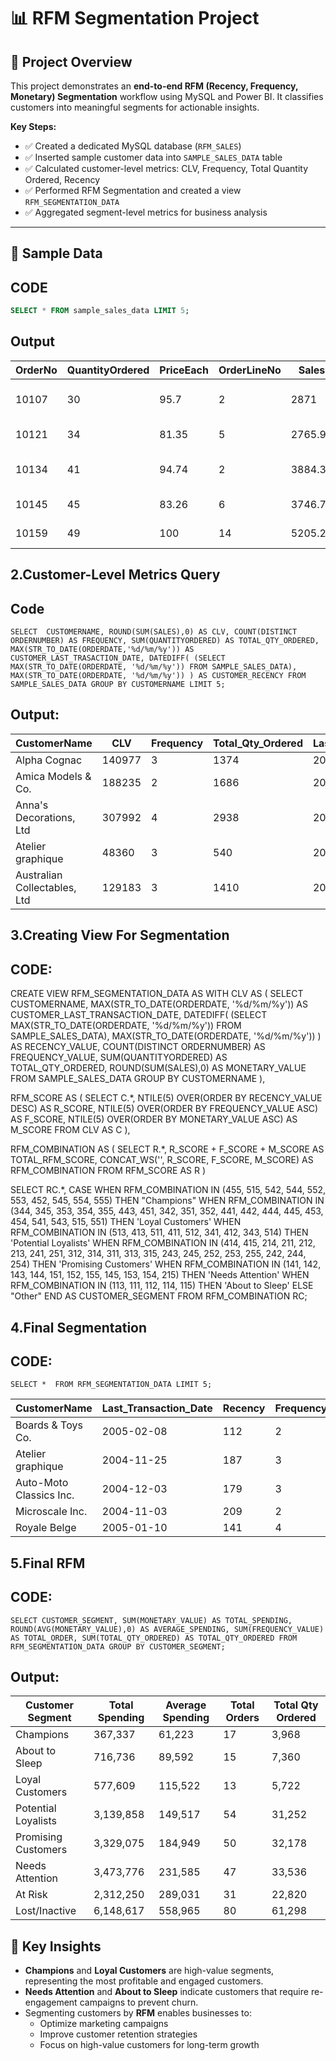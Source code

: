 # 📊 RFM Segmentation Project

## 🧠 Project Overview
This project demonstrates an **end-to-end RFM (Recency, Frequency, Monetary) Segmentation** workflow using MySQL and Power BI. It classifies customers into meaningful segments for actionable insights.  

**Key Steps:**
- ✅ Created a dedicated MySQL database (`RFM_SALES`)  
- ✅ Inserted sample customer data into `SAMPLE_SALES_DATA` table  
- ✅ Calculated customer-level metrics: CLV, Frequency, Total Quantity Ordered, Recency  
- ✅ Performed RFM Segmentation and created a view `RFM_SEGMENTATION_DATA`  
- ✅ Aggregated segment-level metrics for business analysis  

---

## 📂 Sample Data
## CODE 
```sql
SELECT * FROM sample_sales_data LIMIT 5;
```

## Output
| OrderNo | QuantityOrdered | PriceEach | OrderLineNo | Sales   | OrderDate | Status  | Quarter | Month | Year | ProductLine | MSR | ProductCode | CustomerName             | Phone       | AddressLine1                  | AddressLine2 | City          | State | PostalCode | Country | Territory | ContactLastName | ContactFirstName | DealSize |
| ------- | --------------- | --------- | ----------- | ------- | --------- | ------- | ------- | ----- | ---- | ----------- | --- | ----------- | ------------------------ | ----------- | ----------------------------- | ------------ | ------------- | ----- | ---------- | ------- | --------- | --------------- | ---------------- | -------- |
| 10107   | 30              | 95.7      | 2           | 2871    | 24/2/03   | Shipped | 1       | 2     | 2003 | Motorcycles | 95  | S10\_1678   | Land of Toys Inc.        | 2125557818  | 897 Long Airport Avenue       |              | NYC           | NY    | 10022      | USA     | NA        | Yu              | Kwai             | Small    |
| 10121   | 34              | 81.35     | 5           | 2765.9  | 7/5/03    | Shipped | 2       | 5     | 2003 | Motorcycles | 95  | S10\_1678   | Reims Collectables       | 26.47.1555  | 59 rue de l'Abbaye            |              | Reims         |       | 51100      | France  | EMEA      | Henriot         | Paul             | Small    |
| 10134   | 41              | 94.74     | 2           | 3884.34 | 1/7/03    | Shipped | 3       | 7     | 2003 | Motorcycles | 95  | S10\_1678   | Lyon Souveniers          | +33 1 46... | 27 rue du Colonel Pierre Avia |              | Paris         |       | 75508      | France  | EMEA      | Da Cunha        | Daniel           | Medium   |
| 10145   | 45              | 83.26     | 6           | 3746.7  | 25/8/03   | Shipped | 3       | 8     | 2003 | Motorcycles | 95  | S10\_1678   | Toys4GrownUps.com        | 6265557265  | 78934 Hillside Dr.            |              | Pasadena      | CA    | 90003      | USA     | NA        | Young           | Julie            | Medium   |
| 10159   | 49              | 100       | 14          | 5205.27 | 10/10/03  | Shipped | 4       | 10    | 2003 | Motorcycles | 95  | S10\_1678   | Corporate Gift Ideas Co. | 6505551386  | 7734 Strong St.               |              | San Francisco | CA    |            | USA     | NA        | Brown           | Julie            | Medium   |
## 2.Customer-Level Metrics Query
## Code
``SELECT 
    CUSTOMERNAME,
    ROUND(SUM(SALES),0) AS CLV,
    COUNT(DISTINCT ORDERNUMBER) AS FREQUENCY,
    SUM(QUANTITYORDERED) AS TOTAL_QTY_ORDERED,
    MAX(STR_TO_DATE(ORDERDATE,'%d/%m/%y')) AS CUSTOMER_LAST_TRASACTION_DATE,
    DATEDIFF(
        (SELECT MAX(STR_TO_DATE(ORDERDATE, '%d/%m/%y')) FROM SAMPLE_SALES_DATA),
        MAX(STR_TO_DATE(ORDERDATE, '%d/%m/%y'))
    ) AS CUSTOMER_RECENCY
FROM SAMPLE_SALES_DATA
GROUP BY CUSTOMERNAME
LIMIT 5;``

## Output:

| CustomerName                 | CLV    | Frequency | Total\_Qty\_Ordered | Last\_Transaction\_Date | Recency |
| ---------------------------- | ------ | --------- | ------------------- | ----------------------- | ------- |
| Alpha Cognac                 | 140977 | 3         | 1374                | 2005-03-28              | 64      |
| Amica Models & Co.           | 188235 | 2         | 1686                | 2004-09-09              | 264     |
| Anna's Decorations, Ltd      | 307992 | 4         | 2938                | 2005-03-09              | 83      |
| Atelier graphique            | 48360  | 3         | 540                 | 2004-11-25              | 187     |
| Australian Collectables, Ltd | 129183 | 3         | 1410                | 2005-05-09              | 22      |


## 3.Creating View For Segmentation 
## CODE:

CREATE VIEW RFM_SEGMENTATION_DATA AS
WITH CLV AS 
(
    SELECT
        CUSTOMERNAME,
        MAX(STR_TO_DATE(ORDERDATE, '%d/%m/%y')) AS CUSTOMER_LAST_TRANSACTION_DATE,
        DATEDIFF(
            (SELECT MAX(STR_TO_DATE(ORDERDATE, '%d/%m/%y')) FROM SAMPLE_SALES_DATA),
            MAX(STR_TO_DATE(ORDERDATE, '%d/%m/%y'))
        ) AS RECENCY_VALUE,
        COUNT(DISTINCT ORDERNUMBER) AS FREQUENCY_VALUE,
        SUM(QUANTITYORDERED) AS TOTAL_QTY_ORDERED,
        ROUND(SUM(SALES),0) AS MONETARY_VALUE
    FROM SAMPLE_SALES_DATA
    GROUP BY CUSTOMERNAME
),

RFM_SCORE AS
(
    SELECT 
        C.*,
        NTILE(5) OVER(ORDER BY RECENCY_VALUE DESC) AS R_SCORE,
        NTILE(5) OVER(ORDER BY FREQUENCY_VALUE ASC) AS F_SCORE,
        NTILE(5) OVER(ORDER BY MONETARY_VALUE ASC) AS M_SCORE
    FROM CLV AS C
),

RFM_COMBINATION AS
(
    SELECT
        R.*,
        R_SCORE + F_SCORE + M_SCORE AS TOTAL_RFM_SCORE,
        CONCAT_WS('', R_SCORE, F_SCORE, M_SCORE) AS RFM_COMBINATION
    FROM RFM_SCORE AS R
)

SELECT
    RC.*,
    CASE
        WHEN RFM_COMBINATION IN (455, 515, 542, 544, 552, 553, 452, 545, 554, 555) 
            THEN "Champions"
        WHEN RFM_COMBINATION IN (344, 345, 353, 354, 355, 443, 451, 342, 351, 352, 441, 442, 444, 445, 453, 454, 541, 543, 515, 551) 
            THEN 'Loyal Customers'
        WHEN RFM_COMBINATION IN (513, 413, 511, 411, 512, 341, 412, 343, 514) 
            THEN 'Potential Loyalists'
        WHEN RFM_COMBINATION IN (414, 415, 214, 211, 212, 213, 241, 251, 312, 314, 311, 313, 315, 243, 245, 252, 253, 255, 242, 244, 254) 
            THEN 'Promising Customers'
        WHEN RFM_COMBINATION IN (141, 142, 143, 144, 151, 152, 155, 145, 153, 154, 215) 
            THEN 'Needs Attention'
        WHEN RFM_COMBINATION IN (113, 111, 112, 114, 115) 
            THEN 'About to Sleep'
        ELSE "Other"
    END AS CUSTOMER_SEGMENT
FROM RFM_COMBINATION RC;


## 4.Final Segmentation
## CODE:

``SELECT * 
FROM RFM_SEGMENTATION_DATA
LIMIT 5;``

| CustomerName            | Last\_Transaction\_Date | Recency | Frequency | Total\_Qty\_Ordered | MonetaryValue | R\_Score | F\_Score | M\_Score | Total\_RFM\_Score | RFM\_Combination | Segment   |
| ----------------------- | ----------------------- | ------- | --------- | ------------------- | ------------- | -------- | -------- | -------- | ----------------- | ---------------- | --------- |
| Boards & Toys Co.       | 2005-02-08              | 112     | 2         | 204                 | 18259         | 4        | 2        | 1        | 7                 | 421              | Champions |
| Atelier graphique       | 2004-11-25              | 187     | 3         | 540                 | 48360         | 3        | 3        | 1        | 7                 | 331              | Champions |
| Auto-Moto Classics Inc. | 2004-12-03              | 179     | 3         | 574                 | 52959         | 3        | 3        | 1        | 7                 | 331              | Champions |
| Microscale Inc.         | 2004-11-03              | 209     | 2         | 762                 | 66290         | 2        | 1        | 1        | 4                 | 211              | Champions |
| Royale Belge            | 2005-01-10              | 141     | 4         | 556                 | 66880         | 4        | 5        | 1        | 10                | 451              | Champions |


## 5.Final RFM

## CODE:
``SELECT
	CUSTOMER_SEGMENT,
    SUM(MONETARY_VALUE) AS TOTAL_SPENDING,
    ROUND(AVG(MONETARY_VALUE),0) AS AVERAGE_SPENDING,
    SUM(FREQUENCY_VALUE) AS TOTAL_ORDER,
    SUM(TOTAL_QTY_ORDERED) AS TOTAL_QTY_ORDERED
FROM RFM_SEGMENTATION_DATA
GROUP BY CUSTOMER_SEGMENT;``

## Output:

| Customer Segment    | Total Spending | Average Spending | Total Orders | Total Qty Ordered |
| ------------------- | -------------- | ---------------- | ------------ | ----------------- |
| Champions           | 367,337        | 61,223           | 17           | 3,968             |
| About to Sleep      | 716,736        | 89,592           | 15           | 7,360             |
| Loyal Customers     | 577,609        | 115,522          | 13           | 5,722             |
| Potential Loyalists | 3,139,858      | 149,517          | 54           | 31,252            |
| Promising Customers | 3,329,075      | 184,949          | 50           | 32,178            |
| Needs Attention     | 3,473,776      | 231,585          | 47           | 33,536            |
| At Risk             | 2,312,250      | 289,031          | 31           | 22,820            |
| Lost/Inactive       | 6,148,617      | 558,965          | 80           | 61,298            |



## 🔑 Key Insights

- **Champions** and **Loyal Customers** are high-value segments, representing the most profitable and engaged customers.  
- **Needs Attention** and **About to Sleep** indicate customers that require re-engagement campaigns to prevent churn.  
- Segmenting customers by **RFM** enables businesses to:
  - Optimize marketing campaigns  
  - Improve customer retention strategies  
  - Focus on high-value customers for long-term growth
